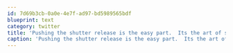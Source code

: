 ```yaml
---
id: 7d69b3cb-0a0e-4e7f-ad97-bd5989565bdf
blueprint: text
category: twitter
title: 'Pushing the shutter release is the easy part.  Its the art of story-telling that takes years to master. #photography'
caption: 'Pushing the shutter release is the easy part.  Its the art of story-telling that takes years to master. <span class="hashtag hashtag_local">#<a href="http://tweettemp.darylchymko.ca/?tag=photography">photography</a>'
---
```

